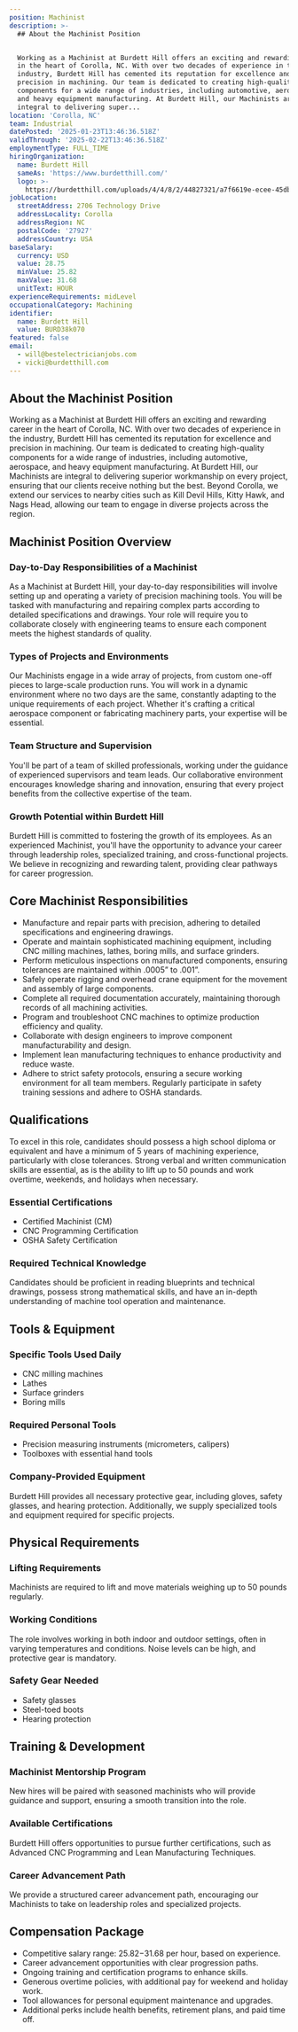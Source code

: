 ```yaml
---
position: Machinist
description: >-
  ## About the Machinist Position


  Working as a Machinist at Burdett Hill offers an exciting and rewarding career
  in the heart of Corolla, NC. With over two decades of experience in the
  industry, Burdett Hill has cemented its reputation for excellence and
  precision in machining. Our team is dedicated to creating high-quality
  components for a wide range of industries, including automotive, aerospace,
  and heavy equipment manufacturing. At Burdett Hill, our Machinists are
  integral to delivering super...
location: 'Corolla, NC'
team: Industrial
datePosted: '2025-01-23T13:46:36.518Z'
validThrough: '2025-02-22T13:46:36.518Z'
employmentType: FULL_TIME
hiringOrganization:
  name: Burdett Hill
  sameAs: 'https://www.burdetthill.com/'
  logo: >-
    https://burdetthill.com/uploads/4/4/8/2/44827321/a7f6619e-ecee-45db-ac13-7b1bffe6602c-4-5005-c.jpeg
jobLocation:
  streetAddress: 2706 Technology Drive
  addressLocality: Corolla
  addressRegion: NC
  postalCode: '27927'
  addressCountry: USA
baseSalary:
  currency: USD
  value: 28.75
  minValue: 25.82
  maxValue: 31.68
  unitText: HOUR
experienceRequirements: midLevel
occupationalCategory: Machining
identifier:
  name: Burdett Hill
  value: BURD38k070
featured: false
email:
  - will@bestelectricianjobs.com
  - vicki@burdetthill.com
---
```




## About the Machinist Position

Working as a Machinist at Burdett Hill offers an exciting and rewarding career in the heart of Corolla, NC. With over two decades of experience in the industry, Burdett Hill has cemented its reputation for excellence and precision in machining. Our team is dedicated to creating high-quality components for a wide range of industries, including automotive, aerospace, and heavy equipment manufacturing. At Burdett Hill, our Machinists are integral to delivering superior workmanship on every project, ensuring that our clients receive nothing but the best. Beyond Corolla, we extend our services to nearby cities such as Kill Devil Hills, Kitty Hawk, and Nags Head, allowing our team to engage in diverse projects across the region.

## Machinist Position Overview

### Day-to-Day Responsibilities of a Machinist

As a Machinist at Burdett Hill, your day-to-day responsibilities will involve setting up and operating a variety of precision machining tools. You will be tasked with manufacturing and repairing complex parts according to detailed specifications and drawings. Your role will require you to collaborate closely with engineering teams to ensure each component meets the highest standards of quality.

### Types of Projects and Environments

Our Machinists engage in a wide array of projects, from custom one-off pieces to large-scale production runs. You will work in a dynamic environment where no two days are the same, constantly adapting to the unique requirements of each project. Whether it's crafting a critical aerospace component or fabricating machinery parts, your expertise will be essential.

### Team Structure and Supervision

You'll be part of a team of skilled professionals, working under the guidance of experienced supervisors and team leads. Our collaborative environment encourages knowledge sharing and innovation, ensuring that every project benefits from the collective expertise of the team.

### Growth Potential within Burdett Hill

Burdett Hill is committed to fostering the growth of its employees. As an experienced Machinist, you'll have the opportunity to advance your career through leadership roles, specialized training, and cross-functional projects. We believe in recognizing and rewarding talent, providing clear pathways for career progression.

## Core Machinist Responsibilities

- Manufacture and repair parts with precision, adhering to detailed specifications and engineering drawings.
- Operate and maintain sophisticated machining equipment, including CNC milling machines, lathes, boring mills, and surface grinders.
- Perform meticulous inspections on manufactured components, ensuring tolerances are maintained within .0005” to .001”.
- Safely operate rigging and overhead crane equipment for the movement and assembly of large components.
- Complete all required documentation accurately, maintaining thorough records of all machining activities.
- Program and troubleshoot CNC machines to optimize production efficiency and quality.
- Collaborate with design engineers to improve component manufacturability and design.
- Implement lean manufacturing techniques to enhance productivity and reduce waste.
- Adhere to strict safety protocols, ensuring a secure working environment for all team members. Regularly participate in safety training sessions and adhere to OSHA standards.

## Qualifications

To excel in this role, candidates should possess a high school diploma or equivalent and have a minimum of 5 years of machining experience, particularly with close tolerances. Strong verbal and written communication skills are essential, as is the ability to lift up to 50 pounds and work overtime, weekends, and holidays when necessary.

### Essential Certifications

- Certified Machinist (CM)
- CNC Programming Certification
- OSHA Safety Certification

### Required Technical Knowledge

Candidates should be proficient in reading blueprints and technical drawings, possess strong mathematical skills, and have an in-depth understanding of machine tool operation and maintenance.

## Tools & Equipment

### Specific Tools Used Daily

- CNC milling machines
- Lathes
- Surface grinders
- Boring mills

### Required Personal Tools

- Precision measuring instruments (micrometers, calipers)
- Toolboxes with essential hand tools

### Company-Provided Equipment

Burdett Hill provides all necessary protective gear, including gloves, safety glasses, and hearing protection. Additionally, we supply specialized tools and equipment required for specific projects.

## Physical Requirements

### Lifting Requirements

Machinists are required to lift and move materials weighing up to 50 pounds regularly.

### Working Conditions

The role involves working in both indoor and outdoor settings, often in varying temperatures and conditions. Noise levels can be high, and protective gear is mandatory.

### Safety Gear Needed

- Safety glasses
- Steel-toed boots
- Hearing protection

## Training & Development

### Machinist Mentorship Program

New hires will be paired with seasoned machinists who will provide guidance and support, ensuring a smooth transition into the role.

### Available Certifications

Burdett Hill offers opportunities to pursue further certifications, such as Advanced CNC Programming and Lean Manufacturing Techniques.

### Career Advancement Path

We provide a structured career advancement path, encouraging our Machinists to take on leadership roles and specialized projects.

## Compensation Package

- Competitive salary range: $25.82-$31.68 per hour, based on experience.
- Career advancement opportunities with clear progression paths.
- Ongoing training and certification programs to enhance skills.
- Generous overtime policies, with additional pay for weekend and holiday work.
- Tool allowances for personal equipment maintenance and upgrades.
- Additional perks include health benefits, retirement plans, and paid time off.
